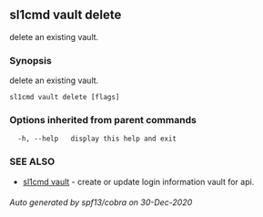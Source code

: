 ## sl1cmd vault delete

delete an existing vault.

### Synopsis

delete an existing vault.

```
sl1cmd vault delete [flags]
```

### Options inherited from parent commands

```
  -h, --help   display this help and exit
```

### SEE ALSO

* [sl1cmd vault](sl1cmd_vault.md)	 - create or update login information vault for api.

###### Auto generated by spf13/cobra on 30-Dec-2020
